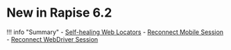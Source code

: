 # New in Rapise 6.2

!!! info "Summary"
    - [Self-healing Web Locators](/Guide/web_self_healing/)
    - [Reconnect Mobile Session](/Guide/mobile_reconnect/)
    - [Reconnect WebDriver Session](/Guide/selenium_reconnect/)

